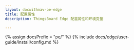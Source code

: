 ```yaml
---
layout: docwithnav-pe-edge
title: 配置属性
description: ThingsBoard Edge 配置属性和环境变量

---
```


{% assign docsPrefix = "pe/" %}
{% include docs/edge/user-guide/install/config.md %}